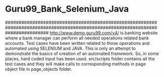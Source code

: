 # Guru99_Bank_Selenium_Java
################################################################################################################################
http://www.demo.guru99.com/v4/ is banking website where a bank manager can perform all needed operations related bank accounts.
Test cases have been written related to those operations and automated using SELENIUM and JAVA.
This is only an attempt to demonstrate the basics of creation of an automated framework. So, in some places, hard coded input has been used.
src/scripts folder contains all the test cases and they will make calls to corresponding methods in page object file in page_objects folder.
